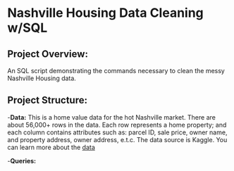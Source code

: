 # Nashville Housing Data Cleaning w/SQL


## Project Overview:
An SQL script demonstrating the commands necessary to clean the messy Nashville Housing data.


## Project Structure:

-**Data:** This is a home value data for the hot Nashville market. There are about 56,000+ rows in the data. Each row represents a home property; and each column contains attributes such as: parcel ID, sale price, owner name, and property address, owner address, e.t.c. The data source is Kaggle. You can learn more about the [data](https://www.kaggle.com/datasets/tmthyjames/nashville-housing-data)

-**Queries:**
